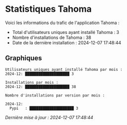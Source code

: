 # Statistiques Tahoma

Voici les informations du trafic de l'application Tahoma :
- Total d'utilisateurs uniques ayant installé Tahoma : 3
- Nombre d'installations de Tahoma : 38
- Date de la dernière installation : 2024-12-07 17:48:44

## Graphiques
```
Utilisateurs uniques ayant installé Tahoma par mois :
2024-12: ████████████████████ 3
```

```
Installations par mois :
2024-12: ████████████████████ 38
```

```
Nombre d'installations par version par mois :

2024-12:
  Pypi   : ████████████████████ 3
```


*Dernière mise à jour : 2024-12-07 17:48:44*
